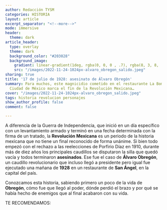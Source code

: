 ```yaml
---
author: Redacción TYSM
categories: HISTORIA
layout: article
excerpt_separator: "<!--more-->"
mode: immersive
header:
  theme: dark
article_header:
  type: overlay
  theme: dark
  background_color: "#203028"
  background_image:
    gradient: linear-gradient(1deg, rgba(0, 0, 0 , .7), rgba(8, 3, 8, .9))
    src: "/images/2022-11-24-1024px-alvaro_obregon_salido.jpeg"
sharing: true
title: '17 de julio de 1928: asesinato de Álvaro Obregón'
summary: Para muchos, este magnicidio cometido en el restaurante La Bombilla de la
  Ciudad de México marca el fin de la Revolución Mexicana…
cover: "/images/2022-11-24-1024px-alvaro_obregon_salido.jpeg"
tags: historia revolucion personajes
show_author_profile: false
comment: false

---
```

A diferencia de la Guerra de Independencia, que inició en un día específico con un levantamiento armado y terminó en una fecha determinada con la firma de un tratado, la **Revolución Mexicana** es un periodo de la historia mexicana que no tiene un final reconocido de forma unánime. Si bien todo empezó con el rechazo a las reelecciones de Porfirio Díaz en 1910, durante más de diez años los principales caudillos se disputaron la silla que quedó vacía y todos terminaron **asesinados**. Ese fue el caso de **Álvaro Obregón**, un caudillo revolucionario que incluso llegó a presidente pero igual fue ejecutado una mañana de **1928** en un restaurante de **San Ángel**, en la capital del país.

Conozcamos esta historia, sabiendo primero un poco de la vida de **Obregón**, cómo fue que llegó al poder, dónde perdió el brazo y por qué se había hecho de enemigos que al final acabaron con su vida.

TE RECOMENDAMOS: